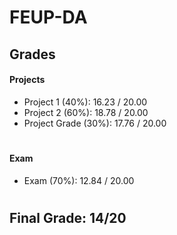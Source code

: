 # FEUP-DA

## Grades
#### Projects
- Project 1 (40%): 16.23 / 20.00
- Project 2 (60%): 18.78 / 20.00
- Project Grade (30%): 17.76 / 20.00
#
#### Exam
- Exam (70%): 12.84 / 20.00
#

## Final Grade: 14/20
